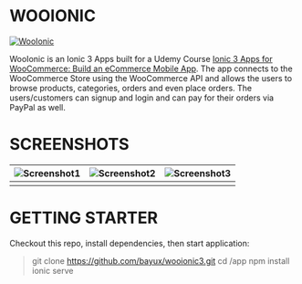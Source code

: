 # WOOIONIC

[![WooIonic](http://image.prntscr.com/image/b9ca6de4976b4f42bb0a40aeb9df3cef.png)](https://www.udemy.com/ionic-3-apps-for-woocommerce-build-an-ecommerce-mobile-app/)

WooIonic is an Ionic 3 Apps built for a Udemy Course [Ionic 3 Apps for WooCommerce: Build an eCommerce Mobile App][df1]. The app connects to the WooCommerce Store using the WooCommerce API and allows the users to browse products, categories, orders and even place orders. The users/customers can signup and login and can pay for their orders via PayPal as well. 

# SCREENSHOTS

| ![Screenshot1](http://i.imgur.com/EK4Eddd.jpg) | ![Screenshot2](http://i.imgur.com/9bwruUm.jpg) | ![Screenshot3](http://i.imgur.com/qflN5wj.jpg) |
| ------ | ------ | ------ |
|  |  |  |


   [df1]: <https://www.udemy.com/ionic-3-apps-for-woocommerce-build-an-ecommerce-mobile-app/>
  
  
# GETTING STARTER

Checkout this repo, install dependencies, then start application:

> git clone https://github.com/bayux/wooionic3.git
> cd /app
> npm install
> ionic serve
 


